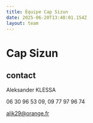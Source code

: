 ```yaml
---
title: Équipe Cap Sizun
date: 2025-06-20T13:40:01.154Z
layout: team
---
```


# Cap Sizun



## contact 

Aleksander KLESSA

06 30 96 53 09, 09 77 97 96 74

alik29@orange.fr


